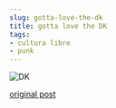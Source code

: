 ```yaml
---
slug: gotta-love-the-dk  
title: gotta love the DK  
tags:  
- cultura libre  
- punk  
---
```

  
![DK](http://img195.imageshack.us/img195/3037/46568338.jpg)  
  
[original post](http://www.flickr.com/photos/24760522@N08/2466252899/in/photostream)  
